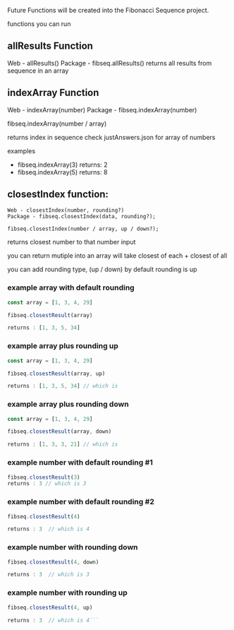 Future Functions will be created into the Fibonacci Sequence project.

functions you can run

## allResults Function
Web - allResults()
Package - fibseq.allResults()
returns all results from sequence in an array



## indexArray Function
Web - indexArray(number)
Package - fibseq.indexArray(number)

fibseq.indexArray(number / array)

returns index in sequence
check justAnswers.json for array of numbers

examples
- fibseq.indexArray(3)
returns: 2
- fibseq.indexArray(5) 
returns: 8



## closestIndex function:
``` 
Web - closestIndex(number, rounding?)
Package - fibseq.closestIndex(data, rounding?);

fibseq.closestIndex(number / array, up / down?); 
```
returns closest number to that number input

you can return mutiple into an array
will take closest of each + closest of all


you can add rounding type, (up / down)
by default rounding is up

### example array with default rounding

```js
const array = [1, 3, 4, 29]

fibseq.closestResult(array)

returns : [1, 3, 5, 34] 
```

### example array plus rounding up

``` js
const array = [1, 3, 4, 29]

fibseq.closestResult(array, up)

returns : [1, 3, 5, 34] // which is 
```

### example array plus rounding down

``` js
const array = [1, 3, 4, 29]

fibseq.closestResult(array, down)

returns : [1, 3, 3, 21] // which is 
```


### example number with default rounding #1

```js
fibseq.closestResult(3)
returns : 3 // which is 3
```

### example number with default rounding #2

``` js
fibseq.closestResult(4)

returns : 3  // which is 4
```

### example number with rounding down

``` js
fibseq.closestResult(4, down)

returns : 3  // which is 3
```

### example number with rounding up
``` js
fibseq.closestResult(4, up)

returns : 3  // which is 4```
```